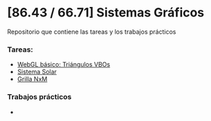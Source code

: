 # [86.43 / 66.71] Sistemas Gráficos

Repositorio que contiene las tareas y los trabajos prácticos

### Tareas:
* [WebGL básico: Triángulos VBOs](https://lukas-de-angelis-riva.github.io/SistemasGraficos/triangulos/02-VBOs.html)
* [Sistema Solar](https://lukas-de-angelis-riva.github.io/SistemasGraficos/sistema-solar/sistemaSolar.html)
* [Grilla NxM](https://lukas-de-angelis-riva.github.io/SistemasGraficos/grilla/index.html)

### Trabajos prácticos
* 
